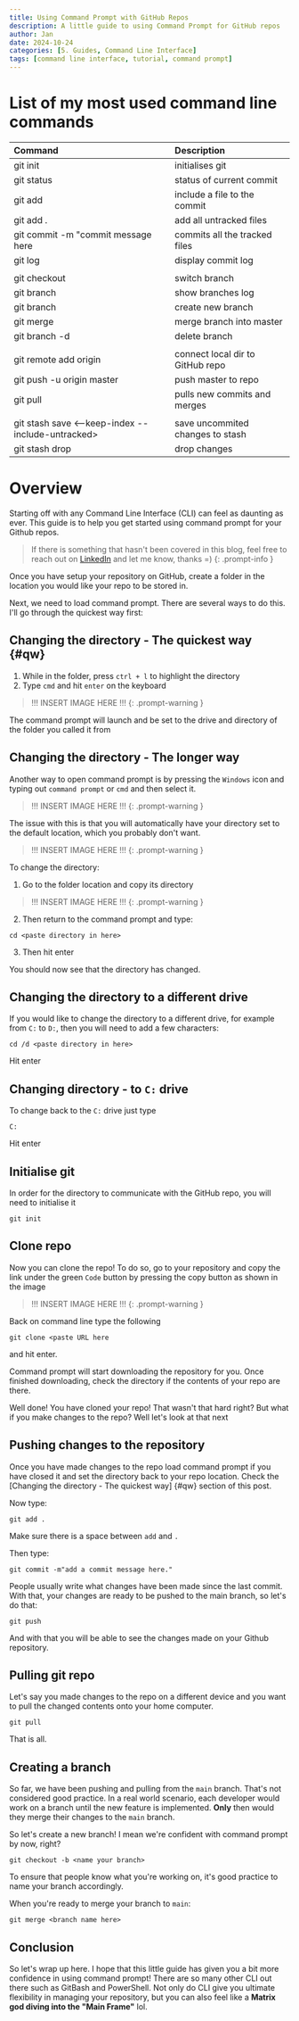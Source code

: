 ```yaml
---
title: Using Command Prompt with GitHub Repos
description: A little guide to using Command Prompt for GitHub repos
author: Jan
date: 2024-10-24
categories: [5. Guides, Command Line Interface]
tags: [command line interface, tutorial, command prompt]
---
```

# List of my most used command line commands

| Command                                           | Description                       |
| :------------------------------------------------ | :-------------------------------- |
| git init                                          | initialises git                   |
| git status                                        | status of current commit          |
| git add<file>                                     | include a file to the commit      |   
| git add .                                         | add all untracked files           |
| git commit -m "commit message here                | commits all the tracked files     |
| git log                                           | display commit log                |
|                                                   |                                   |
| git checkout <branch name>                        | switch branch                     |
| git branch                                        | show branches log                 |
| git branch <branch name>                          | create new branch                 |
| git merge <branch name>                           | merge branch into master          |
| git branch -d <branch name>                       | delete branch                     |
|                                                   |                                   |
| git remote add origin <url>                       | connect local dir to GitHub repo  |
| git push -u origin master                         | push master to repo               |
| git pull <url>                                    | pulls new commits and merges      |
|                                                   |                                   |
| git stash save <--keep-index --include-untracked> | save uncommited changes to stash  |
| git stash drop                                    | drop changes                      |

# Overview
Starting off with any Command Line Interface (CLI) can feel as daunting as ever. This guide is to help you get started using command prompt for your Github repos.

> If there is something that hasn't been covered in this blog, feel free to reach out on [LinkedIn](https://www.linkedin.com/in/janhuss/) and let me know, thanks =)
{: .prompt-info }

Once you have setup your repository on GitHub, create a folder in the location you would like your repo to be stored in.

Next, we need to load command prompt. There are several ways to do this. I'll go through the quickest way first:

## Changing the directory - The quickest way {#qw}

1. While in the folder, press `ctrl + l` to highlight the directory
2. Type `cmd` and hit `enter` on the keyboard

> !!! INSERT IMAGE HERE !!!
{: .prompt-warning }

The command prompt will launch and be set to the drive and directory of the folder you called it from

## Changing the directory - The longer way

Another way to open command prompt is by pressing the `Windows` icon and typing out `command prompt` or `cmd` and then select it.

> !!! INSERT IMAGE HERE !!!
{: .prompt-warning }

The issue with this is that you will automatically have your directory set to the default location, which you probably don't want.

> !!! INSERT IMAGE HERE !!!
{: .prompt-warning }

To change the directory:
1. Go to the folder location and copy its directory

> !!! INSERT IMAGE HERE !!!
{: .prompt-warning }

2. Then return to the command prompt and type:

```text
cd <paste directory in here>
```

3. Then hit enter

You should now see that the directory has changed.

## Changing the directory to a different drive
If you would like to change the directory to a different drive, for example from `C:` to `D:`, then you will need to add a few characters:

```text
cd /d <paste directory in here>
```

Hit enter

## Changing directory - to `C:` drive
To change back to the `C:` drive just type 

```text
C:
```

Hit enter

## Initialise git
In order for the directory to communicate with the GitHub repo, you will need to initialise it

```text
git init
```

## Clone repo
Now you can clone the repo! To do so, go to your repository and copy the link under the green `Code` button by pressing the copy button as shown in the image

> !!! INSERT IMAGE HERE !!!
{: .prompt-warning }

Back on command line type the following

```text
git clone <paste URL here
```

and hit enter.

Command prompt will start downloading the repository for you. Once finished downloading, check the directory if the contents of your repo are there.

Well done! You have cloned your repo! That wasn't that hard right? But what if you make changes to the repo? Well let's look at that next

## Pushing changes to the repository
Once you have made changes to the repo load command prompt if you have closed it and set the directory back to your repo location. Check the [Changing the directory - The quickest way] {#qw} section of this post.

Now type: 

```text
git add .
```

Make sure there is a space between `add` and `.`

Then type:

```text
git commit -m"add a commit message here."
```

People usually write what changes have been made since the last commit.
With that, your changes are ready to be pushed to the main branch, so let's do that:

```text
git push
```

And with that you will be able to see the changes made on your Github repository.

## Pulling git repo
Let's say you made changes to the repo on a different device and you want to pull the changed contents onto your home computer.

```text
git pull
```

That is all.

## Creating a branch
So far, we have been pushing and pulling from the `main` branch. That's not considered good practice.
In a real world scenario, each developer would work on a branch until the new feature is implemented.
**Only** then would they merge their changes to the `main` branch.

So let's create a new branch! I mean we're confident with command prompt by now, right?

```text
git checkout -b <name your branch>
```

To ensure that people know what you're working on, it's good practice to name your branch accordingly.

When you're ready to merge your branch to `main`:

```text
git merge <branch name here>
```

## Conclusion
So let's wrap up here. I hope that this little guide has given you a bit more confidence in using command prompt! There are so many other CLI out there such as GitBash and PowerShell. Not only do CLI give you ultimate flexibility in managing your repository, but you can also feel like a **Matrix god diving into the "Main Frame"** lol. 
